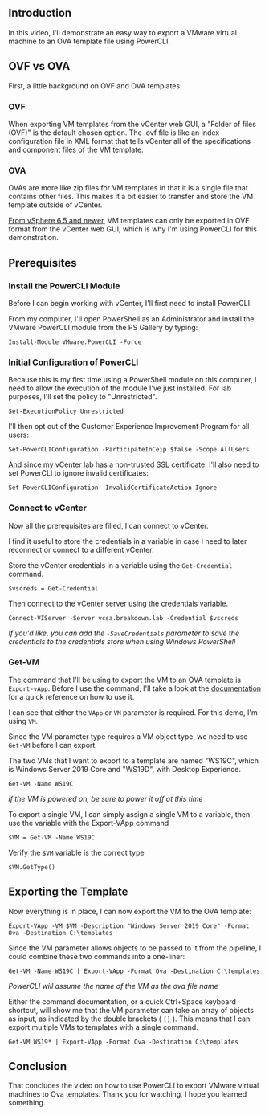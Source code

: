 
## Introduction
In this video, I'll demonstrate an easy way to export a VMware virtual machine to an OVA template file using PowerCLI.


## OVF vs OVA
First, a little background on OVF and OVA templates:

### OVF
When exporting VM templates from the vCenter web GUI, a "Folder of files (OVF)" is the default chosen option.
The .ovf file is like an index configuration file in XML format that tells vCenter all of the specifications and component files of the VM template.

### OVA
OVAs are more like zip files for VM templates in that it is a single file that contains other files.
This makes it a bit easier to transfer and store the VM template outside of vCenter.

[From vSphere 6.5 and newer](https://docs.vmware.com/en/VMware-vSphere/7.0/com.vmware.vsphere.vm_admin.doc/GUID-AFEDC48B-C96F-4088-9C1F-4F0A30E965DE.html), VM templates can only be exported in OVF format from the vCenter web GUI, which is why I'm using PowerCLI for this demonstration.

## Prerequisites

### Install the PowerCLI Module
Before I can begin working with vCenter, I'll first need to install PowerCLI.

From my computer, I'll open PowerShell as an Administrator and install the VMware PowerCLI module from the PS Gallery by typing:

    Install-Module VMware.PowerCLI -Force

### Initial Configuration of PowerCLI

Because this is my first time using a PowerShell module on this computer, I need to allow the execution of the module I've just installed.
For lab purposes, I'll set the policy to "Unrestricted".

    Set-ExecutionPolicy Unrestricted

I'll then opt out of the Customer Experience Improvement Program for all users:

    Set-PowerCLIConfiguration -ParticipateInCeip $false -Scope AllUsers

And since my vCenter lab has a non-trusted SSL certificate, I'll also need to set PowerCLI to ignore invalid certificates:

    Set-PowerCLIConfiguration -InvalidCertificateAction Ignore

### Connect to vCenter
Now all the prerequisites are filled, I can connect to vCenter.

I find it useful to store the credentials in a variable in case I need to later reconnect or connect to a different vCenter.

Store the vCenter credentials in a variable using the `Get-Credential` command.

    $vscreds = Get-Credential

Then connect to the vCenter server using the credentials variable.

    Connect-VIServer -Server vcsa.breakdown.lab -Credential $vscreds

*If you'd like, you can add the `-SaveCredentials` parameter to save the credentials to the credentials store when using Windows PowerShell*

### Get-VM

The command that I'll be using to export the VM to an OVA template is `Export-vApp`.
Before I use the command, I'll take a look at the [documentation](https://powercli-core.readthedocs.io/en/latest/cmd_export.html) for a quick reference on how to use it.

I can see that either the `VApp` or `VM` parameter is required. For this demo, I'm using `VM`.


Since the VM parameter type requires a VM object type, we need to use `Get-VM` before I can export.

The two VMs that I want to export to a template are named "WS19C", which is Windows Server 2019 Core and "WS19D", with Desktop Experience.

    Get-VM -Name WS19C

*if the VM is powered on, be sure to power it off at this time*

To export a single VM, I can simply assign a single VM to a variable, then use the variable with the Export-VApp command

    $VM = Get-VM -Name WS19C

Verify the `$VM` variable is the correct type

    $VM.GetType()

## Exporting the Template

Now everything is in place, I can now export the VM to the OVA template:

    Export-VApp -VM $VM -Description "Windows Server 2019 Core" -Format Ova -Destination C:\templates

Since the VM parameter allows objects to be passed to it from the pipeline, I could combine these two commands into a one-liner:

    Get-VM -Name WS19C | Export-VApp -Format Ova -Destination C:\templates

*PowerCLI will assume the name of the VM as the ova file name*

Either the command documentation, or a quick Ctrl+Space keyboard shortcut, will show me that the VM parameter can take an array of objects as input, as indicated by the double brackets ( `[]` ).
This means that I can export multiple VMs to templates with a single command.

    Get-VM WS19* | Export-VApp -Format Ova -Destination C:\templates


## Conclusion

That concludes the video on how to use PowerCLI to export VMware virtual machines to Ova templates.
Thank you for watching, I hope you learned something.



